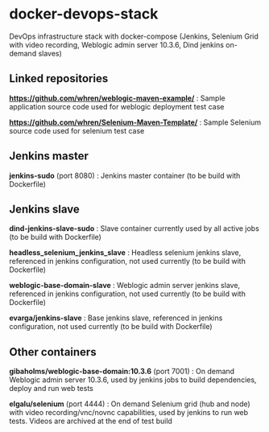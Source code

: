 # docker-devops-stack
DevOps infrastructure stack with docker-compose (Jenkins, Selenium Grid with video recording, Weblogic admin server 10.3.6, Dind jenkins on-demand slaves)

## Linked repositories
**https://github.com/whren/weblogic-maven-example/** : Sample application source code used for weblogic deployment test case

**https://github.com/whren/Selenium-Maven-Template/** : Sample Selenium source code used for selenium test case

## Jenkins master
**jenkins-sudo** (port 8080) : Jenkins master container (to be build with Dockerfile)

## Jenkins slave
**dind-jenkins-slave-sudo** : Slave container currently used by all active jobs (to be build with Dockerfile)

**headless_selenium_jenkins_slave** : Headless selenium jenkins slave, referenced in jenkins configuration, not used currently (to be build with Dockerfile)

**weblogic-base-domain-slave** : Weblogic admin server jenkins slave, referenced in jenkins configuration, not used currently (to be build with Dockerfile)

**evarga/jenkins-slave** : Base jenkins slave, referenced in jenkins configuration, not used currently (to be build with Dockerfile)

## Other containers
**gibaholms/weblogic-base-domain:10.3.6** (port 7001) : On demand Weblogic admin server 10.3.6, used by jenkins jobs to build dependencies, deploy and run web tests

**elgalu/selenium** (port 4444) : On demand Selenium grid (hub and node) with video recording/vnc/novnc capabilities, used by jenkins to run web tests. Videos are archived at the end of test build
